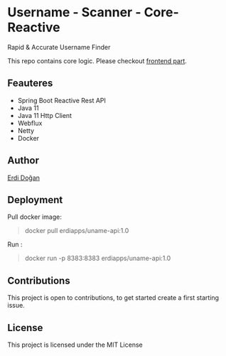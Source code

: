 # Username - Scanner - Core- Reactive

Rapid & Accurate Username Finder

This repo contains core logic. Please checkout [frontend part](https://github.com/erdidogan/username-scanner).

## Feauteres

* Spring Boot Reactive Rest API
* Java 11
* Java 11 Http Client
* Webflux
* Netty
* Docker

## Author

[Erdi Doğan](https://www.linkedin.com/in/doganerdi)

## Deployment

Pull docker image: 
> docker pull erdiapps/uname-api:1.0

Run :

> docker run -p 8383:8383 erdiapps/uname-api:1.0


## Contributions
This project is open to contributions, to get started create a first starting issue.


## License

This project is licensed under the MIT License 
